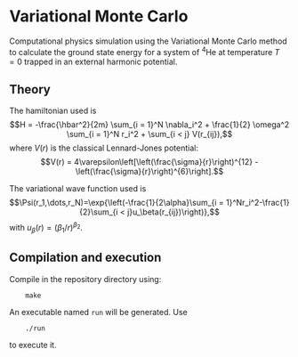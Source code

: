 # Variational Monte Carlo
Computational physics simulation using the Variational Monte Carlo method to calculate the ground state energy for a system of $^4\text{He}$ at temperature $T = 0$ trapped in an external harmonic potential. 

## Theory

The hamiltonian used is
$$H = -\frac{\hbar^2}{2m} \sum_{i = 1}^N \nabla_i^2 + \frac{1}{2} \omega^2 \sum_{i = 1}^N r_i^2 + \sum_{i < j} V(r_{ij}),$$
where $V(r)$ is the classical Lennard-Jones potential:
$$V(r) = 4\varepsilon\left[\left(\frac{\sigma}{r}\right)^{12} - \left(\frac{\sigma}{r}\right)^{6}\right].$$

The variational wave function used is
$$\Psi(r_1,\dots,r_N)=\exp{\left(-\frac{1}{2\alpha}\sum_{i = 1}^Nr_i^2-\frac{1}{2}\sum_{i < j}u_\beta(r_{ij})\right)},$$
with $u_\beta(r) = (\beta_1/r)^{\beta_2}$.

## Compilation and execution
Compile in the repository directory using:
```
    make
```
An executable named `run` will be generated. Use
```
    ./run
```
to execute it.